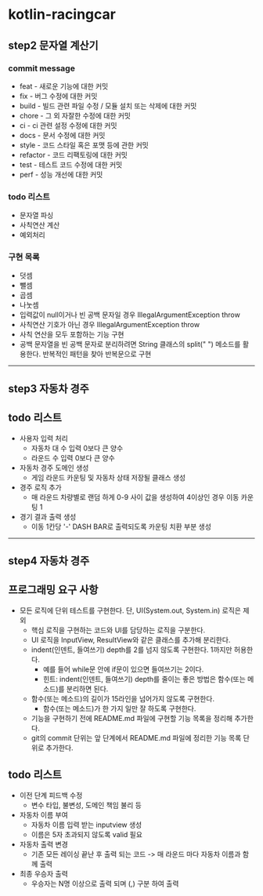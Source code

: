 # kotlin-racingcar

## step2 문자열 계산기

### commit message
* feat - 새로운 기능에 대한 커밋
* fix - 버그 수정에 대한 커밋
* build - 빌드 관련 파일 수정 / 모듈 설치 또는 삭제에 대한 커밋
* chore - 그 외 자잘한 수정에 대한 커밋
* ci - ci 관련 설정 수정에 대한 커밋
* docs - 문서 수정에 대한 커밋
* style - 코드 스타일 혹은 포맷 등에 관한 커밋
* refactor - 코드 리팩토링에 대한 커밋
* test - 테스트 코드 수정에 대한 커밋
* perf - 성능 개선에 대한 커밋


### todo 리스트
* 문자열 파싱
* 사칙연산 계산
* 예외처리

### 구현 목록
* 덧셈
* 뺄셈
* 곱셈
* 나눗셈
* 입력값이 null이거나 빈 공백 문자일 경우 IllegalArgumentException throw
* 사칙연산 기호가 아닌 경우 IllegalArgumentException throw
* 사칙 연산을 모두 포함하는 기능 구현
* 공백 문자열을 빈 공백 문자로 분리하려면 String 클래스의 split(" ") 메소드를 활용한다. 반복적인 패턴을 찾아 반복문으로 구현


-----

## step3 자동차 경주

## todo 리스트
* 사용자 입력 처리 
  * 자동차 대 수 입력 0보다 큰 양수
  * 라운드 수 입력  0보다 큰 양수
* 자동차 경주 도메인 생성
  * 게임 라운드 카운팅 및 자동차 상태 저장될 클래스 생성
* 경주 로직 추가
  * 매 라운드 차량별로 랜덤 하게 0-9 사이 값을 생성하여  4이상인 경우 이동 카운팅 1
* 경기 결과 출력 생성
  * 이동 1칸당 '-' DASH BAR로 출력되도록 카운팅 치환 부분 생성 

----
## step4 자동차 경주

## 프로그래밍 요구 사항
* 모든 로직에 단위 테스트를 구현한다. 단, UI(System.out, System.in) 로직은 제외
  * 핵심 로직을 구현하는 코드와 UI를 담당하는 로직을 구분한다.
  * UI 로직을 InputView, ResultView와 같은 클래스를 추가해 분리한다.
  * indent(인덴트, 들여쓰기) depth를 2를 넘지 않도록 구현한다. 1까지만 허용한다.
    * 예를 들어 while문 안에 if문이 있으면 들여쓰기는 2이다.
    * 힌트: indent(인덴트, 들여쓰기) depth를 줄이는 좋은 방법은 함수(또는 메소드)를 분리하면 된다.
  * 함수(또는 메소드)의 길이가 15라인을 넘어가지 않도록 구현한다.
    * 함수(또는 메소드)가 한 가지 일만 잘 하도록 구현한다.
  * 기능을 구현하기 전에 README.md 파일에 구현할 기능 목록을 정리해 추가한다.
  * git의 commit 단위는 앞 단계에서 README.md 파일에 정리한 기능 목록 단위로 추가한다.


## todo 리스트
* 이전 단계 피드백 수정
  * 변수 타입, 불변성, 도메인 책임 불리 등
* 자동차 이름 부여
  * 자동차 이름 입력 받는 inputview 생성
  * 이름은 5자 초과되지 않도록 valid 필요
* 자동차 출력 변경
  * 기존 모든 레이싱 끝난 후 출력 되는 코드 -> 매 라운드 마다 자동차 이름과 함께 출력
* 최종 우승자 출력
  * 우승자는 N명 이상으로 출력 되며 (,) 구분 하여 출력

